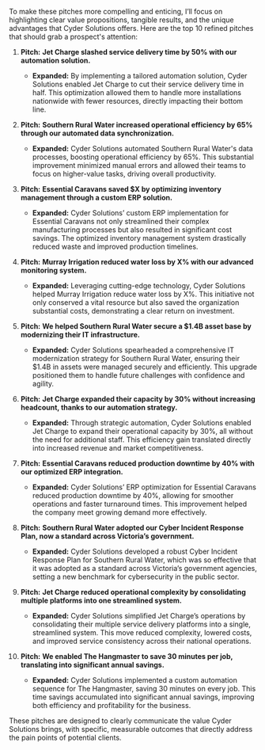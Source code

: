 To make these pitches more compelling and enticing, I’ll focus on highlighting clear value propositions, tangible results, and the unique advantages that Cyder Solutions offers. Here are the top 10 refined pitches that should grab a prospect's attention:

1. **Pitch:** **Jet Charge slashed service delivery time by 50% with our automation solution.**
   - **Expanded:** By implementing a tailored automation solution, Cyder Solutions enabled Jet Charge to cut their service delivery time in half. This optimization allowed them to handle more installations nationwide with fewer resources, directly impacting their bottom line.

2. **Pitch:** **Southern Rural Water increased operational efficiency by 65% through our automated data synchronization.**
   - **Expanded:** Cyder Solutions automated Southern Rural Water's data processes, boosting operational efficiency by 65%. This substantial improvement minimized manual errors and allowed their teams to focus on higher-value tasks, driving overall productivity.

3. **Pitch:** **Essential Caravans saved $X by optimizing inventory management through a custom ERP solution.**
   - **Expanded:** Cyder Solutions’ custom ERP implementation for Essential Caravans not only streamlined their complex manufacturing processes but also resulted in significant cost savings. The optimized inventory management system drastically reduced waste and improved production timelines.

4. **Pitch:** **Murray Irrigation reduced water loss by X% with our advanced monitoring system.**
   - **Expanded:** Leveraging cutting-edge technology, Cyder Solutions helped Murray Irrigation reduce water loss by X%. This initiative not only conserved a vital resource but also saved the organization substantial costs, demonstrating a clear return on investment.

5. **Pitch:** **We helped Southern Rural Water secure a $1.4B asset base by modernizing their IT infrastructure.**
   - **Expanded:** Cyder Solutions spearheaded a comprehensive IT modernization strategy for Southern Rural Water, ensuring their $1.4B in assets were managed securely and efficiently. This upgrade positioned them to handle future challenges with confidence and agility.

6. **Pitch:** **Jet Charge expanded their capacity by 30% without increasing headcount, thanks to our automation strategy.**
   - **Expanded:** Through strategic automation, Cyder Solutions enabled Jet Charge to expand their operational capacity by 30%, all without the need for additional staff. This efficiency gain translated directly into increased revenue and market competitiveness.

7. **Pitch:** **Essential Caravans reduced production downtime by 40% with our optimized ERP integration.**
   - **Expanded:** Cyder Solutions’ ERP optimization for Essential Caravans reduced production downtime by 40%, allowing for smoother operations and faster turnaround times. This improvement helped the company meet growing demand more effectively.

8. **Pitch:** **Southern Rural Water adopted our Cyber Incident Response Plan, now a standard across Victoria’s government.**
   - **Expanded:** Cyder Solutions developed a robust Cyber Incident Response Plan for Southern Rural Water, which was so effective that it was adopted as a standard across Victoria’s government agencies, setting a new benchmark for cybersecurity in the public sector.

9. **Pitch:** **Jet Charge reduced operational complexity by consolidating multiple platforms into one streamlined system.**
   - **Expanded:** Cyder Solutions simplified Jet Charge’s operations by consolidating their multiple service delivery platforms into a single, streamlined system. This move reduced complexity, lowered costs, and improved service consistency across their national operations.

10. **Pitch:** **We enabled The Hangmaster to save 30 minutes per job, translating into significant annual savings.**
    - **Expanded:** Cyder Solutions implemented a custom automation sequence for The Hangmaster, saving 30 minutes on every job. This time savings accumulated into significant annual savings, improving both efficiency and profitability for the business.

These pitches are designed to clearly communicate the value Cyder Solutions brings, with specific, measurable outcomes that directly address the pain points of potential clients.